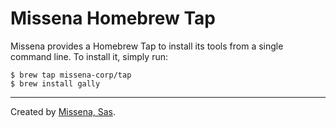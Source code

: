 # Missena Homebrew Tap

Missena provides a Homebrew Tap to install its tools from a single command
line. To install it, simply run:

```shell
$ brew tap missena-corp/tap
$ brew install gally
```

[gally]: https://github.com/missena-corp/gally (Gally)
[brew]: https://brew.sh/ (Homebrew - The missing package manager for macOS)

---

Created by [Missena, Sas][missena].

[missena]: https://www.missena.com/ (Missena - Choose your Ads)
